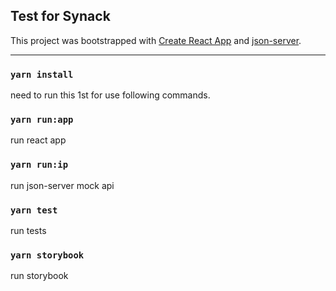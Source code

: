 ## Test for Synack
This project was bootstrapped with [Create React App](https://github.com/facebook/create-react-app) and [json-server](https://github.com/typicode/json-server).

-------------

### `yarn install `
 need to run this 1st for use following commands.

### `yarn run:app `
 run react app

### `yarn run:ip `
 run json-server mock api

### `yarn test`
run tests

### `yarn storybook`
run storybook
